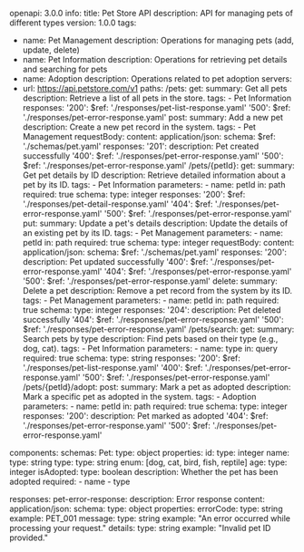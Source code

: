 openapi: 3.0.0
info:
  title: Pet Store API
  description: API for managing pets of different types
  version: 1.0.0
tags:
  - name: Pet Management
    description: Operations for managing pets (add, update, delete)
  - name: Pet Information
    description: Operations for retrieving pet details and searching for pets
  - name: Adoption
    description: Operations related to pet adoption
servers:
  - url: https://api.petstore.com/v1
paths:
  /pets:
    get:
      summary: Get all pets
      description: Retrieve a list of all pets in the store.
      tags:
        - Pet Information
      responses:
        '200':
          $ref: './responses/pet-list-response.yaml'
        '500':
          $ref: './responses/pet-error-response.yaml'
    post:
      summary: Add a new pet
      description: Create a new pet record in the system.
      tags:
        - Pet Management
      requestBody:
        content:
          application/json:
            schema:
              $ref: './schemas/pet.yaml'
      responses:
        '201':
          description: Pet created successfully
        '400':
          $ref: './responses/pet-error-response.yaml'
        '500':
          $ref: './responses/pet-error-response.yaml'
  /pets/{petId}:
    get:
      summary: Get pet details by ID
      description: Retrieve detailed information about a pet by its ID.
      tags:
        - Pet Information
      parameters:
        - name: petId
          in: path
          required: true
          schema:
            type: integer
      responses:
        '200':
          $ref: './responses/pet-detail-response.yaml'
        '404':
          $ref: './responses/pet-error-response.yaml'
        '500':
          $ref: './responses/pet-error-response.yaml'
    put:
      summary: Update a pet's details
      description: Update the details of an existing pet by its ID.
      tags:
        - Pet Management
      parameters:
        - name: petId
          in: path
          required: true
          schema:
            type: integer
      requestBody:
        content:
          application/json:
            schema:
              $ref: './schemas/pet.yaml'
      responses:
        '200':
          description: Pet updated successfully
        '400':
          $ref: './responses/pet-error-response.yaml'
        '404':
          $ref: './responses/pet-error-response.yaml'
        '500':
          $ref: './responses/pet-error-response.yaml'
    delete:
      summary: Delete a pet
      description: Remove a pet record from the system by its ID.
      tags:
        - Pet Management
      parameters:
        - name: petId
          in: path
          required: true
          schema:
            type: integer
      responses:
        '204':
          description: Pet deleted successfully
        '404':
          $ref: './responses/pet-error-response.yaml'
        '500':
          $ref: './responses/pet-error-response.yaml'
  /pets/search:
    get:
      summary: Search pets by type
      description: Find pets based on their type (e.g., dog, cat).
      tags:
        - Pet Information
      parameters:
        - name: type
          in: query
          required: true
          schema:
            type: string
      responses:
        '200':
          $ref: './responses/pet-list-response.yaml'
        '400':
          $ref: './responses/pet-error-response.yaml'
        '500':
          $ref: './responses/pet-error-response.yaml'
  /pets/{petId}/adopt:
    post:
      summary: Mark a pet as adopted
      description: Mark a specific pet as adopted in the system.
      tags:
        - Adoption
      parameters:
        - name: petId
          in: path
          required: true
          schema:
            type: integer
      responses:
        '200':
          description: Pet marked as adopted
        '404':
          $ref: './responses/pet-error-response.yaml'
        '500':
          $ref: './responses/pet-error-response.yaml'

components:
  schemas:
    Pet:
      type: object
      properties:
        id:
          type: integer
        name:
          type: string
        type:
          type: string
          enum: [dog, cat, bird, fish, reptile]
        age:
          type: integer
        isAdopted:
          type: boolean
          description: Whether the pet has been adopted
      required:
        - name
        - type

responses:
  pet-error-response:
    description: Error response
    content:
      application/json:
        schema:
          type: object
          properties:
            errorCode:
              type: string
              example: PET_001
            message:
              type: string
              example: "An error occurred while processing your request."
            details:
              type: string
              example: "Invalid pet ID provided."
